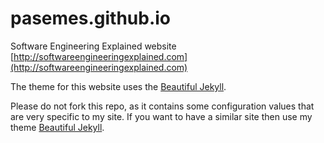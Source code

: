# pasemes.github.io

Software Engineering Explained website [http://softwareengineeringexplained.com](http://softwareengineeringexplained.com)

The theme for this website uses the [Beautiful Jekyll](http://deanattali.com/beautiful-jekyll/).

Please do not fork this repo, as it contains some configuration values that are very specific to my site. If you want to have a similar site then use my theme [Beautiful Jekyll](https://github.com/daattali/beautiful-jekyll).
